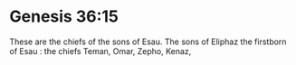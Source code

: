 # Genesis 36:15

These are the chiefs of the sons of Esau. The sons of Eliphaz the firstborn of Esau : the chiefs Teman, Omar, Zepho, Kenaz,
